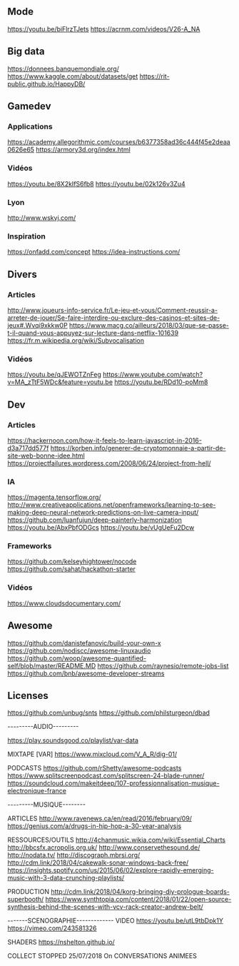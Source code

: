 ## Mode
https://youtu.be/biFlrzTJets
https://acrnm.com/videos/V26-A_NA
## Big data
https://donnees.banquemondiale.org/
https://www.kaggle.com/about/datasets/get
https://rit-public.github.io/HappyDB/
## Gamedev
### Applications
https://academy.allegorithmic.com/courses/b6377358ad36c444f45e2deaa0626e65
https://armory3d.org/index.html
### Vidéos
https://youtu.be/8X2kIfS6fb8
https://youtu.be/02k126v3Zu4
### Lyon
http://www.wskvj.com/
### Inspiration
https://onfadd.com/concept
https://idea-instructions.com/
## Divers
### Articles
http://www.joueurs-info-service.fr/Le-jeu-et-vous/Comment-reussir-a-arreter-de-jouer/Se-faire-interdire-ou-exclure-des-casinos-et-sites-de-jeux#.Wvqi9xkkw0P
https://www.macg.co/ailleurs/2018/03/que-se-passe-t-il-quand-vous-appuyez-sur-lecture-dans-netflix-101639
https://fr.m.wikipedia.org/wiki/Subvocalisation
### Vidéos
https://youtu.be/qJEWOTZnFeg
https://www.youtube.com/watch?v=MA_zTtF5WDc&feature=youtu.be
https://youtu.be/RDd10-poMm8
## Dev
### Articles
https://hackernoon.com/how-it-feels-to-learn-javascript-in-2016-d3a717dd577f
https://korben.info/generer-de-cryptomonnaie-a-partir-de-site-web-bonne-idee.html
https://projectfailures.wordpress.com/2008/06/24/project-from-hell/
### IA
https://magenta.tensorflow.org/
http://www.creativeapplications.net/openframeworks/learning-to-see-making-deep-neural-network-predictions-on-live-camera-input/
https://github.com/luanfujun/deep-painterly-harmonization
https://youtu.be/AbxPbfODGcs
https://youtu.be/vUgUeFu2Dcw
### Frameworks
https://github.com/kelseyhightower/nocode
https://github.com/sahat/hackathon-starter
### Vidéos
https://www.cloudsdocumentary.com/
## Awesome
https://github.com/danistefanovic/build-your-own-x
https://github.com/nodiscc/awesome-linuxaudio
https://github.com/woop/awesome-quantified-self/blob/master/README.MD
https://github.com/raynesio/remote-jobs-list
https://github.com/bnb/awesome-developer-streams
## Licenses
https://github.com/unbug/snts
https://github.com/philsturgeon/dbad

---------AUDIO---------

https://play.soundsgood.co/playlist/var-data


MIXTAPE
[VAR] https://www.mixcloud.com/V_A_R/dig-01/


PODCASTS
https://github.com/rShetty/awesome-podcasts
https://www.splitscreenpodcast.com/splitscreen-24-blade-runner/
https://soundcloud.com/makeitdeep/107-professionnalisation-musique-electronique-france

---------MUSIQUE--------

ARTICLES
http://www.ravenews.ca/en/read/2016/february/09/
https://genius.com/a/drugs-in-hip-hop-a-30-year-analysis

RESSOURCES/OUTILS
http://4chanmusic.wikia.com/wiki/Essential_Charts
http://bbcsfx.acropolis.org.uk/
http://www.conservethesound.de/
http://nodata.tv/
http://discograph.mbrsi.org/
http://cdm.link/2018/04/cakewalk-sonar-windows-back-free/
https://insights.spotify.com/us/2015/06/02/explore-rapidly-emerging-music-with-3-data-crunching-playlists/

PRODUCTION
http://cdm.link/2018/04/korg-bringing-diy-prologue-boards-superbooth/
https://www.synthtopia.com/content/2018/01/22/open-source-synthesis-behind-the-scenes-with-vcv-rack-creator-andrew-belt/


-------SCENOGRAPHIE-------------
VIDEO
https://youtu.be/utL9tbDpk1Y
https://vimeo.com/243581326

SHADERS
https://nshelton.github.io/


COLLECT STOPPED 25/07/2018 On CONVERSATIONS ANIMEES
